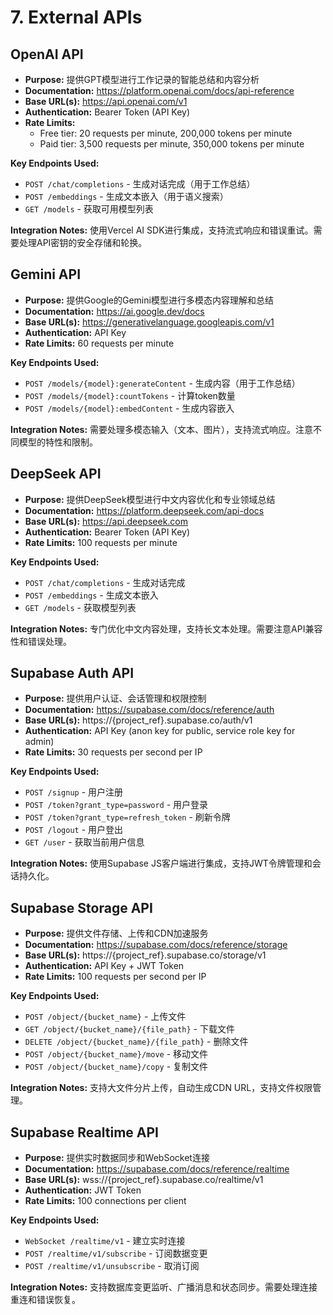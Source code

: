 # 7. External APIs

## OpenAI API
- **Purpose:** 提供GPT模型进行工作记录的智能总结和内容分析
- **Documentation:** https://platform.openai.com/docs/api-reference
- **Base URL(s):** https://api.openai.com/v1
- **Authentication:** Bearer Token (API Key)
- **Rate Limits:** 
  - Free tier: 20 requests per minute, 200,000 tokens per minute
  - Paid tier: 3,500 requests per minute, 350,000 tokens per minute

**Key Endpoints Used:**
- `POST /chat/completions` - 生成对话完成（用于工作总结）
- `POST /embeddings` - 生成文本嵌入（用于语义搜索）
- `GET /models` - 获取可用模型列表

**Integration Notes:** 使用Vercel AI SDK进行集成，支持流式响应和错误重试。需要处理API密钥的安全存储和轮换。

## Gemini API
- **Purpose:** 提供Google的Gemini模型进行多模态内容理解和总结
- **Documentation:** https://ai.google.dev/docs
- **Base URL(s):** https://generativelanguage.googleapis.com/v1
- **Authentication:** API Key
- **Rate Limits:** 60 requests per minute

**Key Endpoints Used:**
- `POST /models/{model}:generateContent` - 生成内容（用于工作总结）
- `POST /models/{model}:countTokens` - 计算token数量
- `POST /models/{model}:embedContent` - 生成内容嵌入

**Integration Notes:** 需要处理多模态输入（文本、图片），支持流式响应。注意不同模型的特性和限制。

## DeepSeek API
- **Purpose:** 提供DeepSeek模型进行中文内容优化和专业领域总结
- **Documentation:** https://platform.deepseek.com/api-docs
- **Base URL(s):** https://api.deepseek.com
- **Authentication:** Bearer Token (API Key)
- **Rate Limits:** 100 requests per minute

**Key Endpoints Used:**
- `POST /chat/completions` - 生成对话完成
- `POST /embeddings` - 生成文本嵌入
- `GET /models` - 获取模型列表

**Integration Notes:** 专门优化中文内容处理，支持长文本处理。需要注意API兼容性和错误处理。

## Supabase Auth API
- **Purpose:** 提供用户认证、会话管理和权限控制
- **Documentation:** https://supabase.com/docs/reference/auth
- **Base URL(s):** https://{project_ref}.supabase.co/auth/v1
- **Authentication:** API Key (anon key for public, service role key for admin)
- **Rate Limits:** 30 requests per second per IP

**Key Endpoints Used:**
- `POST /signup` - 用户注册
- `POST /token?grant_type=password` - 用户登录
- `POST /token?grant_type=refresh_token` - 刷新令牌
- `POST /logout` - 用户登出
- `GET /user` - 获取当前用户信息

**Integration Notes:** 使用Supabase JS客户端进行集成，支持JWT令牌管理和会话持久化。

## Supabase Storage API
- **Purpose:** 提供文件存储、上传和CDN加速服务
- **Documentation:** https://supabase.com/docs/reference/storage
- **Base URL(s):** https://{project_ref}.supabase.co/storage/v1
- **Authentication:** API Key + JWT Token
- **Rate Limits:** 100 requests per second per IP

**Key Endpoints Used:**
- `POST /object/{bucket_name}` - 上传文件
- `GET /object/{bucket_name}/{file_path}` - 下载文件
- `DELETE /object/{bucket_name}/{file_path}` - 删除文件
- `POST /object/{bucket_name}/move` - 移动文件
- `POST /object/{bucket_name}/copy` - 复制文件

**Integration Notes:** 支持大文件分片上传，自动生成CDN URL，支持文件权限管理。

## Supabase Realtime API
- **Purpose:** 提供实时数据同步和WebSocket连接
- **Documentation:** https://supabase.com/docs/reference/realtime
- **Base URL(s):** wss://{project_ref}.supabase.co/realtime/v1
- **Authentication:** JWT Token
- **Rate Limits:** 100 connections per client

**Key Endpoints Used:**
- `WebSocket /realtime/v1` - 建立实时连接
- `POST /realtime/v1/subscribe` - 订阅数据变更
- `POST /realtime/v1/unsubscribe` - 取消订阅

**Integration Notes:** 支持数据库变更监听、广播消息和状态同步。需要处理连接重连和错误恢复。
